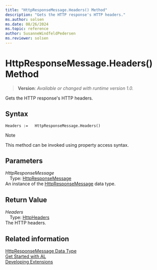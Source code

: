 ```yaml
---
title: "HttpResponseMessage.Headers() Method"
description: "Gets the HTTP response's HTTP headers."
ms.author: solsen
ms.date: 08/26/2024
ms.topic: reference
author: SusanneWindfeldPedersen
ms.reviewer: solsen
---
```

[//]: # (START>DO_NOT_EDIT)
[//]: # (IMPORTANT:Do not edit any of the content between here and the END>DO_NOT_EDIT.)
[//]: # (Any modifications should be made in the .xml files in the ModernDev repo.)
# HttpResponseMessage.Headers() Method
> **Version**: _Available or changed with runtime version 1.0._

Gets the HTTP response's HTTP headers.


## Syntax
```AL
Headers :=   HttpResponseMessage.Headers()
```
> [!NOTE]
> This method can be invoked using property access syntax.
## Parameters
*HttpResponseMessage*  
&emsp;Type: [HttpResponseMessage](httpresponsemessage-data-type.md)  
An instance of the [HttpResponseMessage](httpresponsemessage-data-type.md) data type.  

## Return Value
*Headers*  
&emsp;Type: [HttpHeaders](../httpheaders/httpheaders-data-type.md)  
The HTTP headers.


[//]: # (IMPORTANT: END>DO_NOT_EDIT)
## Related information
[HttpResponseMessage Data Type](httpresponsemessage-data-type.md)  
[Get Started with AL](../../devenv-get-started.md)  
[Developing Extensions](../../devenv-dev-overview.md)